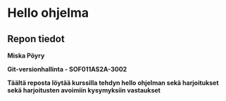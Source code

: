 # Hello ohjelma

## Repon tiedot

__Miska Pöyry__

__Git-versionhallinta - SOF011AS2A-3002__

__Täältä reposta löytää kurssilla tehdyn hello ohjelman sekä harjoitukset sekä harjoitusten avoimiin kysymyksiin vastaukset__